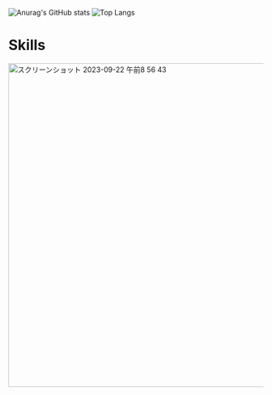 

![Anurag's GitHub stats](https://github-readme-stats.vercel.app/api?username=michiru-dev&count_private=true&show_icons=true&theme=rose&hide=issues,stars&line_height=30)    ![Top Langs](https://github-readme-stats.vercel.app/api/top-langs/?username=michiru-dev&layout=compact&theme=rose)

# Skills 
<img width="640" alt="スクリーンショット 2023-09-22 午前8 56 43" src="https://github.com/michiru-dev/michiru-dev/assets/105535906/1ce4f2fc-4306-4d1e-bdca-db124a5b2899">

<!--
[![](https://visitcount.itsvg.in/api?id=michiru-dev&label=Profile%20Views&color=5&icon=6&pretty=false)](https://visitcount.itsvg.in)
-->

<!--
[![GitHub Streak](https://github-readme-streak-stats.herokuapp.com?user=michiru-dev&theme=ocean-gradient)](https://git.io/streak-stats)
-->

<!--
**michiru-dev/michiru-dev** is a ✨ _special_ ✨ repository because its `README.md` (this file) appears on your GitHub profile.

Here are some ideas to get you started:

- 🔭 I’m currently working on ...
- 🌱 I’m currently learning ...
- 👯 I’m looking to collaborate on ...
- 🤔 I’m looking for help with ...
- 💬 Ask me about ...
- 📫 How to reach me: ...
- 😄 Pronouns: ...
- ⚡ Fun fact: ...
-->
